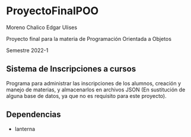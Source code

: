 # ProyectoFinalPOO
Moreno Chalico Edgar Ulises

Proyecto final para la materia de Programación Orientada a Objetos

Semestre 2022-1

## Sistema de Inscripciones a cursos
Programa para administrar las inscripciones de los alumnos,
creación y manejo de materias, y almacenarlos en archivos JSON 
(En sustitución de alguna base de datos, ya que no es requisito 
para este proyecto).

## Dependencias
* lanterna
